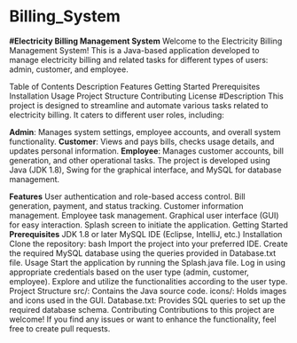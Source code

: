 # Billing_System
**#Electricity Billing Management System**
Welcome to the Electricity Billing Management System! This is a Java-based application developed to manage electricity billing and related tasks for different types of users: admin, customer, and employee.

Table of Contents
Description
Features
Getting Started
Prerequisites
Installation
Usage
Project Structure
Contributing
License
#Description
This project is designed to streamline and automate various tasks related to electricity billing. It caters to different user roles, including:

**Admin**: Manages system settings, employee accounts, and overall system functionality.
**Customer**: Views and pays bills, checks usage details, and updates personal information.
**Employee**: Manages customer accounts, bill generation, and other operational tasks.
The project is developed using Java (JDK 1.8), Swing for the graphical interface, and MySQL for database management.

**Features**
User authentication and role-based access control.
Bill generation, payment, and status tracking.
Customer information management.
Employee task management.
Graphical user interface (GUI) for easy interaction.
Splash screen to initiate the application.
Getting Started
**Prerequisites**
JDK 1.8 or later
MySQL
IDE (Eclipse, IntelliJ, etc.)
Installation
Clone the repository:
bash
Import the project into your preferred IDE.
Create the required MySQL database using the queries provided in Database.txt file.
Usage
Start the application by running the Splash.java file.
Log in using appropriate credentials based on the user type (admin, customer, employee).
Explore and utilize the functionalities according to the user type.
Project Structure
src/: Contains the Java source code.
icons/: Holds images and icons used in the GUI.
Database.txt: Provides SQL queries to set up the required database schema.
Contributing
Contributions to this project are welcome! If you find any issues or want to enhance the functionality, feel free to create pull requests.
